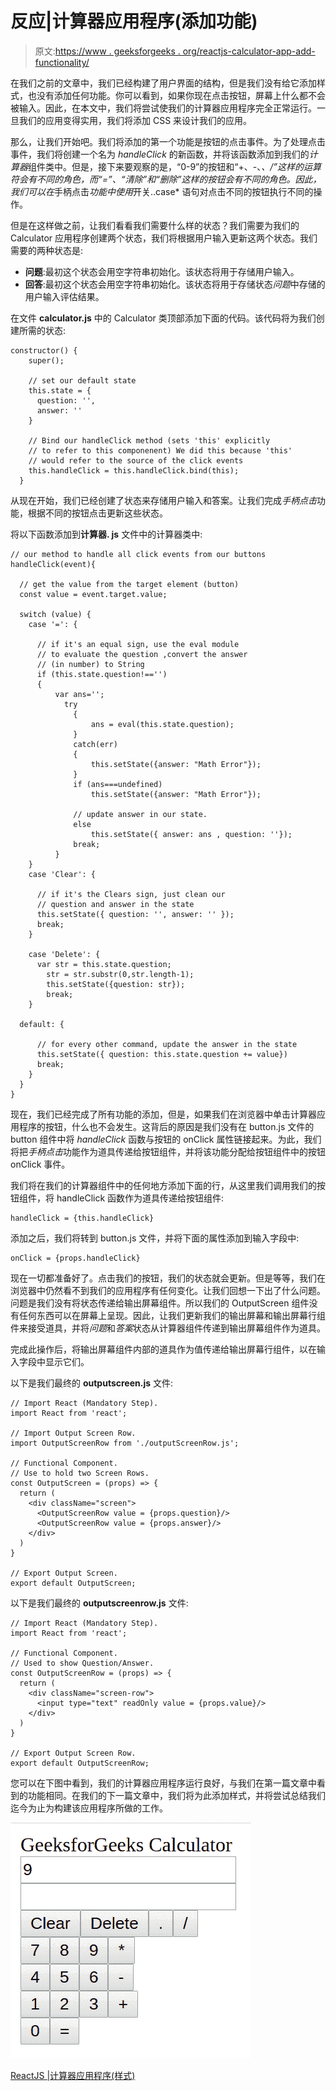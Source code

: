 # 反应|计算器应用程序(添加功能)

> 原文:[https://www . geeksforgeeks . org/reactjs-calculator-app-add-functionality/](https://www.geeksforgeeks.org/reactjs-calculator-app-adding-functionality/)

在我们之前的文章中，我们已经构建了用户界面的结构，但是我们没有给它添加样式，也没有添加任何功能。你可以看到，如果你现在点击按钮，屏幕上什么都不会被输入。因此，在本文中，我们将尝试使我们的计算器应用程序完全正常运行。一旦我们的应用变得实用，我们将添加 CSS 来设计我们的应用。

那么，让我们开始吧。我们将添加的第一个功能是按钮的点击事件。为了处理点击事件，我们将创建一个名为 *handleClick* 的新函数，并将该函数添加到我们的*计算器*组件类中。但是，接下来要观察的是，“0-9”的按钮和“+、-、*、/”这样的运算符会有不同的角色，而“=”、“清除”和“删除”这样的按钮会有不同的角色。因此，我们可以在*手柄点击*功能中使用*开关..case* 语句对点击不同的按钮执行不同的操作。

但是在这样做之前，让我们看看我们需要什么样的状态？我们需要为我们的 Calculator 应用程序创建两个状态，我们将根据用户输入更新这两个状态。我们需要的两种状态是:

*   **问题**:最初这个状态会用空字符串初始化。该状态将用于存储用户输入。
*   **回答**:最初这个状态会用空字符串初始化。该状态将用于存储状态*问题*中存储的用户输入评估结果。

在文件 **calculator.js** 中的 Calculator 类顶部添加下面的代码。该代码将为我们创建所需的状态:

```
constructor() {
    super();

    // set our default state
    this.state = {
      question: '',
      answer: ''
    }

    // Bind our handleClick method (sets 'this' explicitly
    // to refer to this componenent) We did this because 'this'
    // would refer to the source of the click events
    this.handleClick = this.handleClick.bind(this);
  }
```

从现在开始，我们已经创建了状态来存储用户输入和答案。让我们完成*手柄点击*功能，根据不同的按钮点击更新这些状态。

将以下函数添加到**计算器. js** 文件中的计算器类中:

```
// our method to handle all click events from our buttons
handleClick(event){

  // get the value from the target element (button)
  const value = event.target.value;

  switch (value) {
    case '=': {

      // if it's an equal sign, use the eval module
      // to evaluate the question ,convert the answer
      // (in number) to String
      if (this.state.question!=='')
      {
          var ans='';
            try
              {
                  ans = eval(this.state.question);
              }
              catch(err)
              {
                  this.setState({answer: "Math Error"});
              }
              if (ans===undefined)
                  this.setState({answer: "Math Error"});

              // update answer in our state.
              else
                  this.setState({ answer: ans , question: ''});
              break;
          }
    }
    case 'Clear': {

      // if it's the Clears sign, just clean our 
      // question and answer in the state
      this.setState({ question: '', answer: '' });
      break;
    }

    case 'Delete': {
      var str = this.state.question;
        str = str.substr(0,str.length-1);
        this.setState({question: str});
        break;
    }

  default: {

      // for every other command, update the answer in the state
      this.setState({ question: this.state.question += value})
      break;
    }
  }
}
```

现在，我们已经完成了所有功能的添加，但是，如果我们在浏览器中单击计算器应用程序的按钮，什么也不会发生。这背后的原因是我们没有在 button.js 文件的 button 组件中将 *handleClick* 函数与按钮的 onClick 属性链接起来。为此，我们将把*手柄点击*功能作为道具传递给按钮组件，并将该功能分配给按钮组件中的按钮 onClick 事件。

我们将在我们的计算器组件中的任何地方添加下面的行，从这里我们调用我们的按钮组件，将 handleClick 函数作为道具传递给按钮组件:

```
handleClick = {this.handleClick}

```

添加之后，我们将转到 button.js 文件，并将下面的属性添加到输入字段中:

```
onClick = {props.handleClick}

```

现在一切都准备好了。点击我们的按钮，我们的状态就会更新。但是等等，我们在浏览器中仍然看不到我们的应用程序有任何变化。让我们回想一下出了什么问题。问题是我们没有将状态传递给输出屏幕组件。所以我们的 OutputScreen 组件没有任何东西可以在屏幕上呈现。因此，让我们更新我们的输出屏幕和输出屏幕行组件来接受道具，并将*问题*和*答案*状态从计算器组件传递到输出屏幕组件作为道具。

完成此操作后，将输出屏幕组件内部的道具作为值传递给输出屏幕行组件，以在输入字段中显示它们。

以下是我们最终的 **outputscreen.js** 文件:

```
// Import React (Mandatory Step).
import React from 'react';

// Import Output Screen Row.
import OutputScreenRow from './outputScreenRow.js';

// Functional Component.
// Use to hold two Screen Rows.
const OutputScreen = (props) => {
  return (
    <div className="screen">
      <OutputScreenRow value = {props.question}/>
      <OutputScreenRow value = {props.answer}/>
    </div>
  )
}

// Export Output Screen.
export default OutputScreen;
```

以下是我们最终的 **outputscreenrow.js** 文件:

```
// Import React (Mandatory Step).
import React from 'react';

// Functional Component.
// Used to show Question/Answer.
const OutputScreenRow = (props) => {
  return (
    <div className="screen-row">
      <input type="text" readOnly value = {props.value}/>
    </div>
  )
}

// Export Output Screen Row.
export default OutputScreenRow;
```

您可以在下图中看到，我们的计算器应用程序运行良好，与我们在第一篇文章中看到的功能相同。在我们的下一篇文章中，我们将为此添加样式，并将尝试总结我们迄今为止为构建该应用程序所做的工作。

![](img/c9f87b7abedfb5feb92b65662f1a05b2.png)

[ReactJS |计算器应用程序(样式)](https://www.geeksforgeeks.org/reactjs-calculator-app-styling/?ref=rp)
